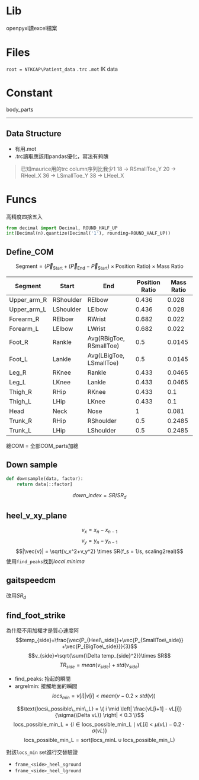 # Lib
openpyxl讀excel檔案

# Files
`root = NTKCAP\Patient_data`
`.trc`
`.mot`
IK data
# Constant
body_parts

---
## Data Structure
- 有用.mot
- .trc讀取應該用pandas優化，寫法有夠醜
>已知maurice用的trc column序列比我少1
18 -> RSmallToe_Y
20 -> RHeel_X
36 -> LSmallToe_Y
38 -> LHeel_X
# Funcs
高精度四捨五入
```python
from decimal import Decimal, ROUND_HALF_UP
int(Decimal(n).quantize(Decimal('1'), rounding=ROUND_HALF_UP))
```
## Define_COM

$$\text{Segment} = \left( \vec{P}_{\text{Start}} + (\vec{P}_{\text{End}} - \vec{P}_{\text{Start}}) \times \text{Position Ratio} \right) \times \text{Mass Ratio}$$

| Segment       | Start     | End                     | Position Ratio | Mass Ratio |
| ------------- | --------- | ----------------------- | -------------- | ---------- |
| Upper\_arm\_R | RShoulder | RElbow                  | 0.436          | 0.028      |
| Upper\_arm\_L | LShoulder | LElbow                  | 0.436          | 0.028      |
| Forearm\_R    | RElbow    | RWrist                  | 0.682          | 0.022      |
| Forearm\_L    | LElbow    | LWrist                  | 0.682          | 0.022      |
| Foot\_R       | Rankle    | Avg(RBigToe, RSmallToe) | 0.5            | 0.0145     |
| Foot\_L       | Lankle    | Avg(LBigToe, LSmallToe) | 0.5            | 0.0145     |
| Leg\_R        | RKnee     | Rankle                  | 0.433          | 0.0465     |
| Leg\_L        | LKnee     | Lankle                  | 0.433          | 0.0465     |
| Thigh\_R      | RHip      | RKnee                   | 0.433          | 0.1        |
| Thigh\_L      | LHip      | LKnee                   | 0.433          | 0.1        |
| Head          | Neck      | Nose                    | 1              | 0.081      |
| Trunk\_R      | RHip      | RShoulder               | 0.5            | 0.2485     |
| Trunk\_L      | LHip      | LShoulder               | 0.5            | 0.2485     |
總COM = 全部COM_parts加總
## Down sample
```python 
def downsample(data, factor):
	return data[::factor]
```
$$down\_index = SR/SR_d$$
## heel_v_xy_plane
$$v_x = x_n-x_{n-1}$$
$$v_y = y_n-y_{n-1}$$
$$|\vec{v}| = \sqrt{v_x^2+v_y^2} \times SR(f_s = 1/s, scaling2real)$$
使用`find_peaks`找到$local\ minima$

## gaitspeedcm
改用$SR_d$

## find_foot_strike
為什麼不用加權才是質心速度阿
$$temp_{side}=\frac{\vec{P_{Heel\_side}}​+\vec{P_{SmallToe\_side}}​+\vec{P_{BigToe\_side}}​​}{3}$$
$$v_{side}=\sqrt{\sum{\Delta temp_{side}^2}}\times SR$$
$$TR_{side}=mean(v_{side})+std(v_{side})$$
- find_peaks: 抬起的瞬間
- argrelmin: 接觸地面的瞬間
$$locs_{min}={v[i]|v[i]<mean(v-0.2\times std(v))}$$


$$\text{locs\_possible\_min\_L} = \{ i \mid \left| \frac{vL[i+1] - vL[i]}{\sigma(\Delta vL)} \right| < 0.3 \}$$
$$\text{locs\_possible\_min\_L} = \{ i \in \text{locs\_possible\_min\_L} \mid vL[i] < \mu(vL) - 0.2 \cdot \sigma(vL) \}$$
$$\text{locs\_possible\_min\_L} = \text{sort}(\text{locs\_minL} \cup \text{locs\_possible\_min\_L})$$

對該`locs_min` set進行交替驗證
- `frame_<side>_heel_sground`
- `frame_<side>_heel_lground`
